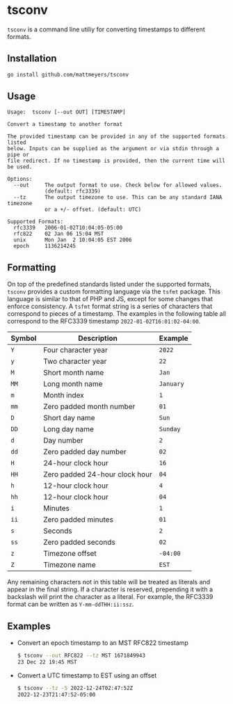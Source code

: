 # tsconv

`tsconv` is a command line utiliy for converting timestamps to different formats.

## Installation

```sh
go install github.com/mattmeyers/tsconv
```

## Usage

```
Usage:  tsconv [--out OUT] [TIMESTAMP]

Convert a timestamp to another format

The provided timestamp can be provided in any of the supported formats listed
below. Inputs can be supplied as the argument or via stdin through a pipe or
file redirect. If no timestamp is provided, then the current time will be used.

Options:
  --out     The output format to use. Check below for allowed values.
            (default: rfc3339)
  --tz      The output timezone to use. This can be any standard IANA timezone
            or a +/- offset. (default: UTC)

Supported Formats:
  rfc3339   2006-01-02T10:04:05-05:00
  rfc822    02 Jan 06 15:04 MST
  unix      Mon Jan  2 10:04:05 EST 2006
  epoch     1136214245
```

## Formatting

On top of the predefined standards listed under the supported formats, `tsconv` provides a custom formatting language via the `tsfmt` package. This language is similar to that of PHP and JS, except for some changes that enforce consistency. A `tsfmt` format string is a series of characters that correspond to pieces of a timestamp. The examples in the following table all correspond to the RFC3339 timestamp `2022-01-02T16:01:02-04:00`.

| Symbol | Description                    | Example   |
| ------ | ------------------------------ | --------- |
| `Y`    | Four character year            | `2022`    |
| `y`    | Two character year             | `22`      |
| `M`    | Short month name               | `Jan`     |
| `MM`   | Long month name                | `January` |
| `m`    | Month index                    | `1`       |
| `mm`   | Zero padded month number       | `01`      |
| `D`    | Short day name                 | `Sun`     |
| `DD`   | Long day name                  | `Sunday`  |
| `d`    | Day number                     | `2`       |
| `dd`   | Zero padded day number         | `02`      |
| `H`    | 24-hour clock hour             | `16`      |
| `HH`   | Zero padded 24-hour clock hour | `04`      |
| `h`    | 12-hour clock hour             | `4`       |
| `hh`   | 12-hour clock hour             | `04`      |
| `i`    | Minutes                        | `1`       |
| `ii`   | Zero padded minutes            | `01`      |
| `s`    | Seconds                        | `2`       |
| `ss`   | Zero padded seconds            | `02`      |
| `z`    | Timezone offset                | `-04:00`  |
| `Z`    | Timezone name                  | `EST`     |

Any remaining characters not in this table will be treated as literals and appear in the final string. If a character is reserved, prepending it with a backslash will print the character as a literal. For example, the RFC3339 format can be written as `Y-mm-ddTHH:ii:ssz`.

## Examples

- Convert an epoch timestamp to an MST RFC822 timestamp

    ```sh
    $ tsconv --out RFC822 --tz MST 1671849943
    23 Dec 22 19:45 MST
    ```

- Convert a UTC timestamp to EST using an offset

    ```sh
    $ tsconv --tz -5 2022-12-24T02:47:52Z
    2022-12-23T21:47:52-05:00
    ```
